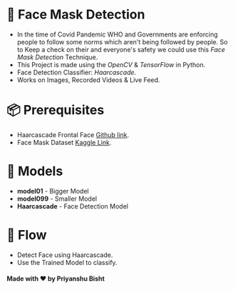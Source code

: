 # 👾 __Face Mask Detection__  
- In the time of Covid Pandemic WHO and Governments are enforcing people to follow some norms which aren't being followed by people. So to Keep a check on their and everyone's safety we could use this _Face Mask Detection_ Technique.
- This Project is made using the _OpenCV_ & _TensorFlow_ in Python.
- Face Detection Classifier: _Haarcascade_.
- Works on Images, Recorded Videos & Live Feed.

# 📦 __Prerequisites__
- Haarcascade Frontal Face [Github link](https://github.com/opencv/opencv/tree/master/data/haarcascades).
- Face Mask Dataset [Kaggle Link](https://www.kaggle.com/ashishjangra27/face-mask-12k-images-dataset).

# 💽 __Models__
- __model01__ - Bigger Model
- __model099__ - Smaller Model
- __Haarcascade__ - Face Detection Model

# 🌊 __Flow__
- Detect Face using Haarcascade.
- Use the Trained Model to classify.

#### __Made with ❤ by Priyanshu Bisht__
